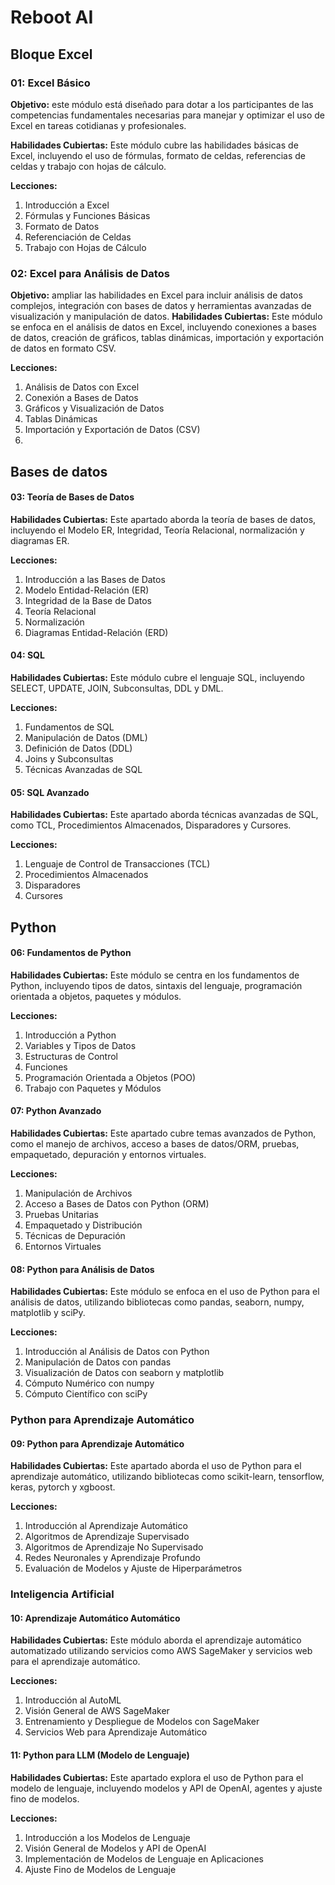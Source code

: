 # Reboot AI 
## Bloque Excel

### 01: Excel Básico

**Objetivo:** este módulo está diseñado para dotar a los participantes de las competencias fundamentales necesarias para manejar y optimizar el uso de Excel en tareas cotidianas y profesionales.

**Habilidades Cubiertas:** Este módulo cubre las habilidades básicas de Excel, incluyendo el uso de fórmulas, formato de celdas, referencias de celdas y trabajo con hojas de cálculo.


**Lecciones:**
1. Introducción a Excel
2. Fórmulas y Funciones Básicas
3. Formato de Datos
4. Referenciación de Celdas
5. Trabajo con Hojas de Cálculo

### 02: Excel para Análisis de Datos

**Objetivo:** ampliar las habilidades en Excel para incluir análisis de datos complejos, integración con bases de datos y herramientas avanzadas de visualización y manipulación de datos.
**Habilidades Cubiertas:** Este módulo se enfoca en el análisis de datos en Excel, incluyendo conexiones a bases de datos, creación de gráficos, tablas dinámicas, importación y exportación de datos en formato CSV.

**Lecciones:**
1. Análisis de Datos con Excel
2. Conexión a Bases de Datos
3. Gráficos y Visualización de Datos
4. Tablas Dinámicas
5. Importación y Exportación de Datos (CSV)
6. 
## Bases de datos

#### 03: Teoría de Bases de Datos
**Habilidades Cubiertas:** Este apartado aborda la teoría de bases de datos, incluyendo el Modelo ER, Integridad, Teoría Relacional, normalización y diagramas ER.

**Lecciones:**
1. Introducción a las Bases de Datos
2. Modelo Entidad-Relación (ER)
3. Integridad de la Base de Datos
4. Teoría Relacional
5. Normalización
6. Diagramas Entidad-Relación (ERD)

#### 04: SQL
**Habilidades Cubiertas:** Este módulo cubre el lenguaje SQL, incluyendo SELECT, UPDATE, JOIN, Subconsultas, DDL y DML.

**Lecciones:**
1. Fundamentos de SQL
2. Manipulación de Datos (DML)
3. Definición de Datos (DDL)
4. Joins y Subconsultas
5. Técnicas Avanzadas de SQL

#### 05: SQL Avanzado
**Habilidades Cubiertas:** Este apartado aborda técnicas avanzadas de SQL, como TCL, Procedimientos Almacenados, Disparadores y Cursores.

**Lecciones:**
1. Lenguaje de Control de Transacciones (TCL)
2. Procedimientos Almacenados
3. Disparadores
4. Cursores

## Python
#### 06: Fundamentos de Python
**Habilidades Cubiertas:** Este módulo se centra en los fundamentos de Python, incluyendo tipos de datos, sintaxis del lenguaje, programación orientada a objetos, paquetes y módulos.

**Lecciones:**
1. Introducción a Python
2. Variables y Tipos de Datos
3. Estructuras de Control
4. Funciones
5. Programación Orientada a Objetos (POO)
6. Trabajo con Paquetes y Módulos

#### 07: Python Avanzado
**Habilidades Cubiertas:** Este apartado cubre temas avanzados de Python, como el manejo de archivos, acceso a bases de datos/ORM, pruebas, empaquetado, depuración y entornos virtuales.

**Lecciones:**
1. Manipulación de Archivos
2. Acceso a Bases de Datos con Python (ORM)
3. Pruebas Unitarias
4. Empaquetado y Distribución
5. Técnicas de Depuración
6. Entornos Virtuales


#### 08: Python para Análisis de Datos
**Habilidades Cubiertas:** Este módulo se enfoca en el uso de Python para el análisis de datos, utilizando bibliotecas como pandas, seaborn, numpy, matplotlib y sciPy.

**Lecciones:**
1. Introducción al Análisis de Datos con Python
2. Manipulación de Datos con pandas
3. Visualización de Datos con seaborn y matplotlib
4. Cómputo Numérico con numpy
5. Cómputo Científico con sciPy

### Python para Aprendizaje Automático

#### 09: Python para Aprendizaje Automático
**Habilidades Cubiertas:** Este apartado aborda el uso de Python para el aprendizaje automático, utilizando bibliotecas como scikit-learn, tensorflow, keras, pytorch y xgboost.

**Lecciones:**
1. Introducción al Aprendizaje Automático
2. Algoritmos de Aprendizaje Supervisado
3. Algoritmos de Aprendizaje No Supervisado
4. Redes Neuronales y Aprendizaje Profundo
5. Evaluación de Modelos y Ajuste de Hiperparámetros

### Inteligencia Artificial

#### 10: Aprendizaje Automático Automático
**Habilidades Cubiertas:** Este módulo aborda el aprendizaje automático automatizado utilizando servicios como AWS SageMaker y servicios web para el aprendizaje automático.

**Lecciones:**
1. Introducción al AutoML
2. Visión General de AWS SageMaker
3. Entrenamiento y Despliegue de Modelos con SageMaker
4. Servicios Web para Aprendizaje Automático

#### 11: Python para LLM (Modelo de Lenguaje)
**Habilidades Cubiertas:** Este apartado explora el uso de Python para el modelo de lenguaje, incluyendo modelos y API de OpenAI, agentes y ajuste fino de modelos.

**Lecciones:**
1. Introducción a los Modelos de Lenguaje
2. Visión General de Modelos y API de OpenAI
3. Implementación de Modelos de Lenguaje en Aplicaciones
4. Ajuste Fino de Modelos de Lenguaje
